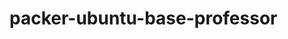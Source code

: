 # packer-ubuntu-base-professor

<!-- Security scan triggered at 2025-09-02 01:00:40 -->

<!-- Security scan triggered at 2025-09-02 03:20:03 -->